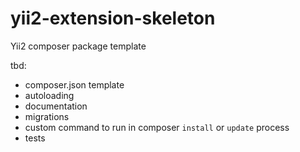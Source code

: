 yii2-extension-skeleton
=======================

Yii2 composer package template

tbd:
* composer.json template
* autoloading
* documentation
* migrations
* custom command to run in composer `install` or `update` process
* tests
